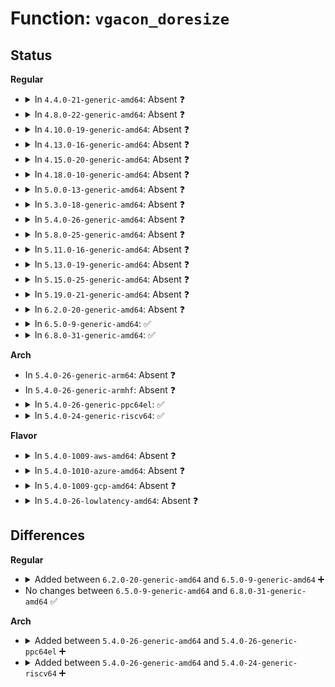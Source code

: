 # Function: <code>vgacon_doresize</code>

## Status
<b>Regular</b>
<ul>
<li>
<details>
<summary>In <code>4.4.0-21-generic-amd64</code>: Absent ❓</summary>

```json
{
  "name": "vgacon_doresize",
  "collision_type": "Unique Static",
  "inline_type": "Selective",
  "funcs": [
    {
      "addr": 18446744071583422976,
      "name": "vgacon_doresize",
      "external": false,
      "loc": "drivers/video/console/vgacon.c:755",
      "file": "drivers/video/console/vgacon.c",
      "inline": "not declared, inlined",
      "caller_inline": [],
      "caller_func": [
        "drivers/video/console/vgacon.c:vgacon_switch"
      ]
    }
  ],
  "symbols": [
    {
      "addr": 18446744071583422976,
      "name": "vgacon_doresize.isra.7",
      "section": ".text",
      "bind": "STB_LOCAL",
      "size": 587
    }
  ]
}
```
</details>
</li>
<li>
<details>
<summary>In <code>4.8.0-22-generic-amd64</code>: Absent ❓</summary>

```json
{
  "name": "vgacon_doresize",
  "collision_type": "Unique Static",
  "inline_type": "Selective",
  "funcs": [
    {
      "addr": 18446744071583743008,
      "name": "vgacon_doresize",
      "external": false,
      "loc": "drivers/video/console/vgacon.c:751",
      "file": "drivers/video/console/vgacon.c",
      "inline": "not declared, inlined",
      "caller_inline": [],
      "caller_func": [
        "drivers/video/console/vgacon.c:vgacon_switch"
      ]
    }
  ],
  "symbols": [
    {
      "addr": 18446744071583743008,
      "name": "vgacon_doresize.isra.7",
      "section": ".text",
      "bind": "STB_LOCAL",
      "size": 587
    }
  ]
}
```
</details>
</li>
<li>
<details>
<summary>In <code>4.10.0-19-generic-amd64</code>: Absent ❓</summary>

```json
{
  "name": "vgacon_doresize",
  "collision_type": "Unique Static",
  "inline_type": "Selective",
  "funcs": [
    {
      "addr": 18446744071583882528,
      "name": "vgacon_doresize",
      "external": false,
      "loc": "drivers/video/console/vgacon.c:692",
      "file": "drivers/video/console/vgacon.c",
      "inline": "not declared, inlined",
      "caller_inline": [],
      "caller_func": [
        "drivers/video/console/vgacon.c:vgacon_switch"
      ]
    }
  ],
  "symbols": [
    {
      "addr": 18446744071583882528,
      "name": "vgacon_doresize.isra.5",
      "section": ".text",
      "bind": "STB_LOCAL",
      "size": 587
    }
  ]
}
```
</details>
</li>
<li>
<details>
<summary>In <code>4.13.0-16-generic-amd64</code>: Absent ❓</summary>

```json
{
  "name": "vgacon_doresize",
  "collision_type": "Unique Static",
  "inline_type": "Selective",
  "funcs": [
    {
      "addr": 18446744071583931424,
      "name": "vgacon_doresize",
      "external": false,
      "loc": "drivers/video/console/vgacon.c:752",
      "file": "drivers/video/console/vgacon.c",
      "inline": "not declared, inlined",
      "caller_inline": [],
      "caller_func": [
        "drivers/video/console/vgacon.c:vgacon_switch"
      ]
    }
  ],
  "symbols": [
    {
      "addr": 18446744071583931424,
      "name": "vgacon_doresize.isra.3",
      "section": ".text",
      "bind": "STB_LOCAL",
      "size": 572
    }
  ]
}
```
</details>
</li>
<li>
<details>
<summary>In <code>4.15.0-20-generic-amd64</code>: Absent ❓</summary>

```json
{
  "name": "vgacon_doresize",
  "collision_type": "Unique Static",
  "inline_type": "Selective",
  "funcs": [
    {
      "addr": 18446744071584194272,
      "name": "vgacon_doresize",
      "external": false,
      "loc": "drivers/video/console/vgacon.c:769",
      "file": "drivers/video/console/vgacon.c",
      "inline": "not declared, inlined",
      "caller_inline": [],
      "caller_func": [
        "drivers/video/console/vgacon.c:vgacon_switch"
      ]
    }
  ],
  "symbols": [
    {
      "addr": 18446744071584194272,
      "name": "vgacon_doresize.isra.3",
      "section": ".text",
      "bind": "STB_LOCAL",
      "size": 696
    }
  ]
}
```
</details>
</li>
<li>
<details>
<summary>In <code>4.18.0-10-generic-amd64</code>: Absent ❓</summary>

```json
{
  "name": "vgacon_doresize",
  "collision_type": "Unique Static",
  "inline_type": "Selective",
  "funcs": [
    {
      "addr": 18446744071584414192,
      "name": "vgacon_doresize",
      "external": false,
      "loc": "drivers/video/console/vgacon.c:769",
      "file": "drivers/video/console/vgacon.c",
      "inline": "not declared, inlined",
      "caller_inline": [],
      "caller_func": [
        "drivers/video/console/vgacon.c:vgacon_switch"
      ]
    }
  ],
  "symbols": [
    {
      "addr": 18446744071584414192,
      "name": "vgacon_doresize.isra.5",
      "section": ".text",
      "bind": "STB_LOCAL",
      "size": 685
    }
  ]
}
```
</details>
</li>
<li>
<details>
<summary>In <code>5.0.0-13-generic-amd64</code>: Absent ❓</summary>

```json
{
  "name": "vgacon_doresize",
  "collision_type": "Unique Static",
  "inline_type": "Selective",
  "funcs": [
    {
      "addr": 18446744071584510560,
      "name": "vgacon_doresize",
      "external": false,
      "loc": "drivers/video/console/vgacon.c:775",
      "file": "drivers/video/console/vgacon.c",
      "inline": "not declared, inlined",
      "caller_inline": [],
      "caller_func": [
        "drivers/video/console/vgacon.c:vgacon_switch"
      ]
    }
  ],
  "symbols": [
    {
      "addr": 18446744071584510560,
      "name": "vgacon_doresize.isra.5",
      "section": ".text",
      "bind": "STB_LOCAL",
      "size": 685
    }
  ]
}
```
</details>
</li>
<li>
<details>
<summary>In <code>5.3.0-18-generic-amd64</code>: Absent ❓</summary>

```json
{
  "name": "vgacon_doresize",
  "collision_type": "Unique Static",
  "inline_type": "Selective",
  "funcs": [
    {
      "addr": 18446744071584709264,
      "name": "vgacon_doresize",
      "external": false,
      "loc": "drivers/video/console/vgacon.c:775",
      "file": "drivers/video/console/vgacon.c",
      "inline": "not declared, inlined",
      "caller_inline": [],
      "caller_func": [
        "drivers/video/console/vgacon.c:vgacon_switch"
      ]
    }
  ],
  "symbols": [
    {
      "addr": 18446744071584709264,
      "name": "vgacon_doresize.isra.0",
      "section": ".text",
      "bind": "STB_LOCAL",
      "size": 685
    }
  ]
}
```
</details>
</li>
<li>
<details>
<summary>In <code>5.4.0-26-generic-amd64</code>: Absent ❓</summary>

```json
{
  "name": "vgacon_doresize",
  "collision_type": "Unique Static",
  "inline_type": "Selective",
  "funcs": [
    {
      "addr": 18446744071584845344,
      "name": "vgacon_doresize",
      "external": false,
      "loc": "drivers/video/console/vgacon.c:775",
      "file": "drivers/video/console/vgacon.c",
      "inline": "not declared, inlined",
      "caller_inline": [],
      "caller_func": [
        "drivers/video/console/vgacon.c:vgacon_switch"
      ]
    }
  ],
  "symbols": [
    {
      "addr": 18446744071584845344,
      "name": "vgacon_doresize.isra.0",
      "section": ".text",
      "bind": "STB_LOCAL",
      "size": 685
    }
  ]
}
```
</details>
</li>
<li>
<details>
<summary>In <code>5.8.0-25-generic-amd64</code>: Absent ❓</summary>

```json
{
  "name": "vgacon_doresize",
  "collision_type": "Unique Static",
  "inline_type": "Selective",
  "funcs": [
    {
      "addr": 18446744071585541280,
      "name": "vgacon_doresize",
      "external": false,
      "loc": "drivers/video/console/vgacon.c:563",
      "file": "drivers/video/console/vgacon.c",
      "inline": "not declared, inlined",
      "caller_inline": [],
      "caller_func": [
        "drivers/video/console/vgacon.c:vgacon_resize",
        "drivers/video/console/vgacon.c:vgacon_switch"
      ]
    }
  ],
  "symbols": [
    {
      "addr": 18446744071585541280,
      "name": "vgacon_doresize.isra.0",
      "section": ".text",
      "bind": "STB_LOCAL",
      "size": 691
    }
  ]
}
```
</details>
</li>
<li>
<details>
<summary>In <code>5.11.0-16-generic-amd64</code>: Absent ❓</summary>

```json
{
  "name": "vgacon_doresize",
  "collision_type": "Unique Static",
  "inline_type": "Selective",
  "funcs": [
    {
      "addr": 18446744071585675552,
      "name": "vgacon_doresize",
      "external": false,
      "loc": "drivers/video/console/vgacon.c:565",
      "file": "drivers/video/console/vgacon.c",
      "inline": "not declared, inlined",
      "caller_inline": [],
      "caller_func": [
        "drivers/video/console/vgacon.c:vgacon_resize",
        "drivers/video/console/vgacon.c:vgacon_switch"
      ]
    }
  ],
  "symbols": [
    {
      "addr": 18446744071585675552,
      "name": "vgacon_doresize.isra.0",
      "section": ".text",
      "bind": "STB_LOCAL",
      "size": 691
    }
  ]
}
```
</details>
</li>
<li>
<details>
<summary>In <code>5.13.0-19-generic-amd64</code>: Absent ❓</summary>

```json
{
  "name": "vgacon_doresize",
  "collision_type": "Unique Static",
  "inline_type": "Selective",
  "funcs": [
    {
      "addr": 18446744071585556256,
      "name": "vgacon_doresize",
      "external": false,
      "loc": "drivers/video/console/vgacon.c:561",
      "file": "drivers/video/console/vgacon.c",
      "inline": "not declared, inlined",
      "caller_inline": [],
      "caller_func": [
        "drivers/video/console/vgacon.c:vgacon_switch"
      ]
    }
  ],
  "symbols": [
    {
      "addr": 18446744071585556256,
      "name": "vgacon_doresize.isra.0",
      "section": ".text",
      "bind": "STB_LOCAL",
      "size": 689
    }
  ]
}
```
</details>
</li>
<li>
<details>
<summary>In <code>5.15.0-25-generic-amd64</code>: Absent ❓</summary>

```json
{
  "name": "vgacon_doresize",
  "collision_type": "Unique Static",
  "inline_type": "Selective",
  "funcs": [
    {
      "addr": 18446744071586027536,
      "name": "vgacon_doresize",
      "external": false,
      "loc": "drivers/video/console/vgacon.c:565",
      "file": "drivers/video/console/vgacon.c",
      "inline": "not declared, inlined",
      "caller_inline": [],
      "caller_func": [
        "drivers/video/console/vgacon.c:vgacon_switch"
      ]
    }
  ],
  "symbols": [
    {
      "addr": 18446744071586027536,
      "name": "vgacon_doresize.isra.0",
      "section": ".text",
      "bind": "STB_LOCAL",
      "size": 689
    }
  ]
}
```
</details>
</li>
<li>
<details>
<summary>In <code>5.19.0-21-generic-amd64</code>: Absent ❓</summary>

```json
{
  "name": "vgacon_doresize",
  "collision_type": "Unique Static",
  "inline_type": "Selective",
  "funcs": [
    {
      "addr": 18446744071587249392,
      "name": "vgacon_doresize",
      "external": false,
      "loc": "drivers/video/console/vgacon.c:544",
      "file": "drivers/video/console/vgacon.c",
      "inline": "not declared, inlined",
      "caller_inline": [],
      "caller_func": [
        "drivers/video/console/vgacon.c:vgacon_resize",
        "drivers/video/console/vgacon.c:vgacon_switch"
      ]
    }
  ],
  "symbols": [
    {
      "addr": 18446744071587249392,
      "name": "vgacon_doresize.isra.0",
      "section": ".text",
      "bind": "STB_LOCAL",
      "size": 612
    }
  ]
}
```
</details>
</li>
<li>
<details>
<summary>In <code>6.2.0-20-generic-amd64</code>: Absent ❓</summary>

```json
{
  "name": "vgacon_doresize",
  "collision_type": "Unique Static",
  "inline_type": "Selective",
  "funcs": [
    {
      "addr": 18446744071588488464,
      "name": "vgacon_doresize",
      "external": false,
      "loc": "drivers/video/console/vgacon.c:544",
      "file": "drivers/video/console/vgacon.c",
      "inline": "not declared, inlined",
      "caller_inline": [],
      "caller_func": [
        "drivers/video/console/vgacon.c:vgacon_resize",
        "drivers/video/console/vgacon.c:vgacon_switch"
      ]
    }
  ],
  "symbols": [
    {
      "addr": 18446744071588488464,
      "name": "vgacon_doresize.isra.0",
      "section": ".text",
      "bind": "STB_LOCAL",
      "size": 612
    }
  ]
}
```
</details>
</li>
<li>
<details>
<summary>In <code>6.5.0-9-generic-amd64</code>: ✅</summary>

```c
void vgacon_doresize(struct vc_data * c, unsigned int width, unsigned int height)
```

```json
{
  "name": "vgacon_doresize",
  "collision_type": "Unique Static",
  "inline_type": "No",
  "funcs": [
    {
      "addr": 18446744071588768128,
      "name": "vgacon_doresize",
      "external": false,
      "loc": "drivers/video/console/vgacon.c:527",
      "file": "drivers/video/console/vgacon.c",
      "inline": "seen, unknown",
      "caller_inline": [],
      "caller_func": [
        "drivers/video/console/vgacon.c:vgacon_resize",
        "drivers/video/console/vgacon.c:vgacon_switch"
      ]
    }
  ],
  "symbols": [
    {
      "addr": 18446744071588768128,
      "name": "vgacon_doresize",
      "section": ".text",
      "bind": "STB_LOCAL",
      "size": 612
    }
  ]
}
```
</details>
</li>
<li>
<details>
<summary>In <code>6.8.0-31-generic-amd64</code>: ✅</summary>

```c
void vgacon_doresize(struct vc_data * c, unsigned int width, unsigned int height)
```

```json
{
  "name": "vgacon_doresize",
  "collision_type": "Unique Static",
  "inline_type": "No",
  "funcs": [
    {
      "addr": 18446744071589071344,
      "name": "vgacon_doresize",
      "external": false,
      "loc": "drivers/video/console/vgacon.c:530",
      "file": "drivers/video/console/vgacon.c",
      "inline": "seen, unknown",
      "caller_inline": [],
      "caller_func": [
        "drivers/video/console/vgacon.c:vgacon_resize",
        "drivers/video/console/vgacon.c:vgacon_switch"
      ]
    }
  ],
  "symbols": [
    {
      "addr": 18446744071589071344,
      "name": "vgacon_doresize",
      "section": ".text",
      "bind": "STB_LOCAL",
      "size": 612
    }
  ]
}
```
</details>
</li>
</ul>
<b>Arch</b>
<ul>
<li>
In <code>5.4.0-26-generic-arm64</code>: Absent ❓
</li>
<li>
In <code>5.4.0-26-generic-armhf</code>: Absent ❓
</li>
<li>
<details>
<summary>In <code>5.4.0-26-generic-ppc64el</code>: ✅</summary>

```c
int vgacon_doresize(struct vc_data * c, unsigned int width, unsigned int height)
```

```json
{
  "name": "vgacon_doresize",
  "collision_type": "Unique Static",
  "inline_type": "No",
  "funcs": [
    {
      "addr": 13835058055291194160,
      "name": "vgacon_doresize",
      "external": false,
      "loc": "drivers/video/console/vgacon.c:775",
      "file": "drivers/video/console/vgacon.c",
      "inline": "seen, unknown",
      "caller_inline": [],
      "caller_func": [
        "drivers/video/console/vgacon.c:vgacon_switch"
      ]
    }
  ],
  "symbols": [
    {
      "addr": 13835058055291194160,
      "name": "vgacon_doresize",
      "section": ".text",
      "bind": "STB_LOCAL",
      "size": 2620
    }
  ]
}
```
</details>
</li>
<li>
<details>
<summary>In <code>5.4.0-24-generic-riscv64</code>: ✅</summary>

```c
int vgacon_doresize(struct vc_data * c, unsigned int width, unsigned int height)
```

```json
{
  "name": "vgacon_doresize",
  "collision_type": "Unique Static",
  "inline_type": "No",
  "funcs": [
    {
      "addr": 18446743936275777756,
      "name": "vgacon_doresize",
      "external": false,
      "loc": "drivers/video/console/vgacon.c:775",
      "file": "drivers/video/console/vgacon.c",
      "inline": "seen, unknown",
      "caller_inline": [],
      "caller_func": [
        "drivers/video/console/vgacon.c:vgacon_switch"
      ]
    }
  ],
  "symbols": [
    {
      "addr": 18446743936275777756,
      "name": "vgacon_doresize",
      "section": ".text",
      "bind": "STB_LOCAL",
      "size": 700
    }
  ]
}
```
</details>
</li>
</ul>
<b>Flavor</b>
<ul>
<li>
<details>
<summary>In <code>5.4.0-1009-aws-amd64</code>: Absent ❓</summary>

```json
{
  "name": "vgacon_doresize",
  "collision_type": "Unique Static",
  "inline_type": "Selective",
  "funcs": [
    {
      "addr": 18446744071584796528,
      "name": "vgacon_doresize",
      "external": false,
      "loc": "drivers/video/console/vgacon.c:775",
      "file": "drivers/video/console/vgacon.c",
      "inline": "not declared, inlined",
      "caller_inline": [],
      "caller_func": [
        "drivers/video/console/vgacon.c:vgacon_switch"
      ]
    }
  ],
  "symbols": [
    {
      "addr": 18446744071584796528,
      "name": "vgacon_doresize.isra.0",
      "section": ".text",
      "bind": "STB_LOCAL",
      "size": 685
    }
  ]
}
```
</details>
</li>
<li>
<details>
<summary>In <code>5.4.0-1010-azure-amd64</code>: Absent ❓</summary>

```json
{
  "name": "vgacon_doresize",
  "collision_type": "Unique Static",
  "inline_type": "Selective",
  "funcs": [
    {
      "addr": 18446744071584727312,
      "name": "vgacon_doresize",
      "external": false,
      "loc": "drivers/video/console/vgacon.c:775",
      "file": "drivers/video/console/vgacon.c",
      "inline": "not declared, inlined",
      "caller_inline": [],
      "caller_func": [
        "drivers/video/console/vgacon.c:vgacon_switch"
      ]
    }
  ],
  "symbols": [
    {
      "addr": 18446744071584727312,
      "name": "vgacon_doresize.isra.0",
      "section": ".text",
      "bind": "STB_LOCAL",
      "size": 685
    }
  ]
}
```
</details>
</li>
<li>
<details>
<summary>In <code>5.4.0-1009-gcp-amd64</code>: Absent ❓</summary>

```json
{
  "name": "vgacon_doresize",
  "collision_type": "Unique Static",
  "inline_type": "Selective",
  "funcs": [
    {
      "addr": 18446744071584797952,
      "name": "vgacon_doresize",
      "external": false,
      "loc": "drivers/video/console/vgacon.c:775",
      "file": "drivers/video/console/vgacon.c",
      "inline": "not declared, inlined",
      "caller_inline": [],
      "caller_func": [
        "drivers/video/console/vgacon.c:vgacon_switch"
      ]
    }
  ],
  "symbols": [
    {
      "addr": 18446744071584797952,
      "name": "vgacon_doresize.isra.0",
      "section": ".text",
      "bind": "STB_LOCAL",
      "size": 685
    }
  ]
}
```
</details>
</li>
<li>
<details>
<summary>In <code>5.4.0-26-lowlatency-amd64</code>: Absent ❓</summary>

```json
{
  "name": "vgacon_doresize",
  "collision_type": "Unique Static",
  "inline_type": "Selective",
  "funcs": [
    {
      "addr": 18446744071584903088,
      "name": "vgacon_doresize",
      "external": false,
      "loc": "drivers/video/console/vgacon.c:775",
      "file": "drivers/video/console/vgacon.c",
      "inline": "not declared, inlined",
      "caller_inline": [],
      "caller_func": [
        "drivers/video/console/vgacon.c:vgacon_switch"
      ]
    }
  ],
  "symbols": [
    {
      "addr": 18446744071584903088,
      "name": "vgacon_doresize.isra.0",
      "section": ".text",
      "bind": "STB_LOCAL",
      "size": 685
    }
  ]
}
```
</details>
</li>
</ul>

## Differences
<b>Regular</b>
<ul>
<li>
<details>
<summary>Added between <code>6.2.0-20-generic-amd64</code> and <code>6.5.0-9-generic-amd64</code> ➕</summary>

```c
void vgacon_doresize(struct vc_data * c, unsigned int width, unsigned int height)
```
</details>
</li>
<li>
No changes between <code>6.5.0-9-generic-amd64</code> and <code>6.8.0-31-generic-amd64</code> ✅
</li>
</ul>
<b>Arch</b>
<ul>
<li>
<details>
<summary>Added between <code>5.4.0-26-generic-amd64</code> and <code>5.4.0-26-generic-ppc64el</code> ➕</summary>

```c
int vgacon_doresize(struct vc_data * c, unsigned int width, unsigned int height)
```
</details>
</li>
<li>
<details>
<summary>Added between <code>5.4.0-26-generic-amd64</code> and <code>5.4.0-24-generic-riscv64</code> ➕</summary>

```c
int vgacon_doresize(struct vc_data * c, unsigned int width, unsigned int height)
```
</details>
</li>
</ul>
